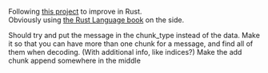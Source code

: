 Following [this project](https://jrdngr.github.io/pngme_book/chapter_1.html) to improve in Rust.  
Obviously using [the Rust Language book](https://doc.rust-lang.org/book/title-page.html) on the side.

Should try and put the message in the chunk_type instead of the data.
Make it so that you can have more than one chunk for a message, and find all of them when decoding. 
    (With additional info, like indices?)
Make the add chunk append somewhere in the middle